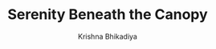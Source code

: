 ---
#YAML part
layout: post
title: Serenity Beneath the Canopy
author: Krishna Bhikadiya 
description: "A tranquil moment captured beneath the soft shade of towering trees"
categories: pictures
image: "{{ site.baseurl }}/assets/images/Pictures/Flowers2-Krishna_Bhikadiya.jpg"
---